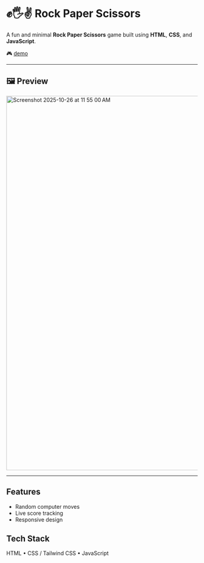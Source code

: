 # ✊🖐️✌️ Rock Paper Scissors

A fun and minimal **Rock Paper Scissors** game built using **HTML**, **CSS**, and **JavaScript**.

🎮 [demo](https://mini-web-nirmal.netlify.app/)

---

## 🖼️ Preview
<img width="1680" height="982" alt="Screenshot 2025-10-26 at 11 55 00 AM" src="https://github.com/user-attachments/assets/b66542d8-5955-47ab-ba95-0309a85982dc" />

---

##  Features
- Random computer moves  
- Live score tracking  
- Responsive design  

##  Tech Stack
HTML • CSS / Tailwind CSS • JavaScript
